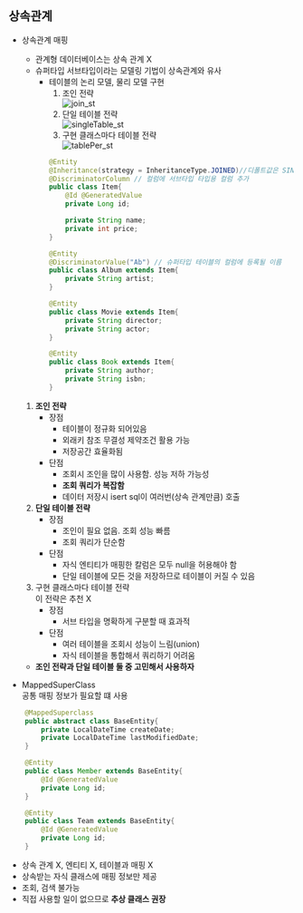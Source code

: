 ## 상속관계     
- 상속관계 매핑     
    - 관계형 데이터베이스는 상속 관계 X     
    - 슈퍼타입 서브타입이라는 모델링 기법이 상속관계와 유사     
        - 테이블의 논리 모델, 물리 모델 구현        
            1. 조인 전략    
            ![join_st](https://user-images.githubusercontent.com/59528611/219011535-4c719b4b-c9d7-46a7-be16-4ea98f882cc9.jpeg)      
            2. 단일 테이블 전략     
            ![singleTable_st](https://user-images.githubusercontent.com/59528611/219011754-5c7183d8-a6a2-4d99-8d9f-45cedcf47477.jpeg)       
            3. 구현 클래스마다 테이블 전략      
            ![tablePer_st](https://user-images.githubusercontent.com/59528611/219011961-87eb5eb2-c1b3-403e-b9cf-bddc4b4506ba.jpeg)
            ```java     
            @Entity
            @Inheritance(strategy = InheritanceType.JOINED)//디폴트값은 SINGLE_TABLE
            @DiscriminatorColumn // 컬럼에 서브타입 타입용 컬럼 추가
            public class Item{
                @Id	@GeneratedValue
                private Long id;				

                private String name;
                private int price;
            }

            @Entity
            @DiscriminatorValue("Ab") // 슈퍼타입 테이블의 컬럼에 등록될 이름
            public class Album extends Item{
                private String artist;
            }

            @Entity
            public class Movie extends Item{
                private String director;
                private String actor;
            }

            @Entity
            public class Book extends Item{
                private String author;
                private String isbn;
            }
            ```     
    1. <b>조인 전략</b>    
        - 장점      
            - 테이블이 정규화 되어있음      
            - 외래키 참조 무결성 제약조건 활용 가능     
            - 저장공간 효율화됨
        - 단점      
            - 조회시 조인을 많이 사용함. 성능 저하 가능성     
            - <b>조회 쿼리가 복잡함</b>     
            - 데이터 저장시 isert sql이 여러번(상속 관계만큼) 호출      
    2. <b>단일 테이블 전략</b>     
        - 장점      
            - 조인이 필요 없음. 조회 성능 빠름      
            - 조회 쿼리가 단순함        
        - 단점      
            - 자식 엔티티가 매핑한 칼럼은 모두 null을 허용해야 함       
            - 단일 테이블에 모든 것을 저장하므로 테이블이 커질 수 있음      
    3. 구현 클래스마다 테이블 전략      
    이 전략은 추천 X    
        - 장점      
            - 서브 타입을 명확하게 구분할 때 효과적     
        - 단점  
            - 여러 테이블을 조회시 성능이 느림(union)   
            - 자식 테이블을 통합해서 쿼리하기 어려움        
    - <b> 조인 전략과 단일 테이블 둘 중 고민해서 사용하자</b>       

- MappedSuperClass      
공통 매핑 정보가 필요할 떄 사용
```java     
    @MappedSuperclass
	public abstract class BaseEntity{
		private LocalDateTime createDate;
		private LocalDateTime lastModifiedDate;
	}

	@Entity
	public class Member extends BaseEntity{
		@Id @GeneratedValue
		private Long id;
	}

	@Entity
	public class Team extends BaseEntity{
		@Id @GeneratedValue
		private Long id;
	}
```     
- 상속 관계 X, 엔티티 X, 테이블과 매핑 X        
- 상속받는 자식 클래스에 매핑 정보만 제공       
- 조회, 검색 불가능     
- 직접 사용할 일이 없으므로 <b>추상 클래스 권장</b>     